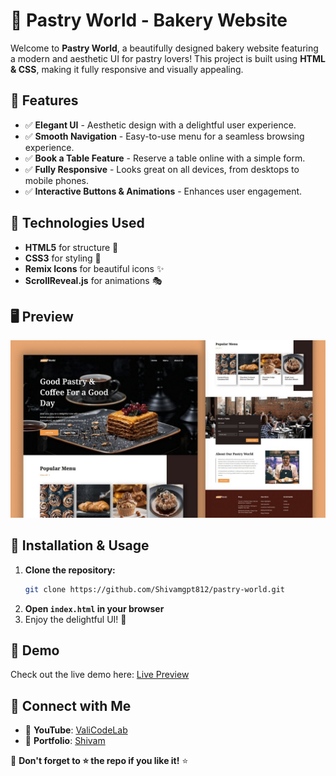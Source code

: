 # 🍰 Pastry World - Bakery Website

Welcome to **Pastry World**, a beautifully designed bakery website featuring a modern and aesthetic UI for pastry lovers! This project is built using **HTML & CSS**, making it fully responsive and visually appealing.

## 🚀 Features
- ✅ **Elegant UI** - Aesthetic design with a delightful user experience.  
- ✅ **Smooth Navigation** - Easy-to-use menu for a seamless browsing experience.  
- ✅ **Book a Table Feature** - Reserve a table online with a simple form.  
- ✅ **Fully Responsive** - Looks great on all devices, from desktops to mobile phones.  
- ✅ **Interactive Buttons & Animations** - Enhances user engagement.  

## 📌 Technologies Used
- **HTML5** for structure 📜
- **CSS3** for styling 🎨
- **Remix Icons** for beautiful icons ✨
- **ScrollReveal.js** for animations 🎭

## 🖥️ Preview
![Pastry World Preview](assets/preview.jpg)

## 📂 Installation & Usage
1. **Clone the repository:**  
   ```bash
   git clone https://github.com/Shivamgpt812/pastry-world.git
   ```
2. **Open `index.html` in your browser**  
3. Enjoy the delightful UI! 🎂

## 🎥 Demo
Check out the live demo here: [Live Preview](#)

## 🔗 Connect with Me
- 📌 **YouTube**: [ValiCodeLab](https://www.youtube.com/@ValiCodeLab)
- 💼 **Portfolio**: [Shivam](https://portfolio08shivam.netlify.app/)

🔔 **Don't forget to ⭐ the repo if you like it!** ⭐
